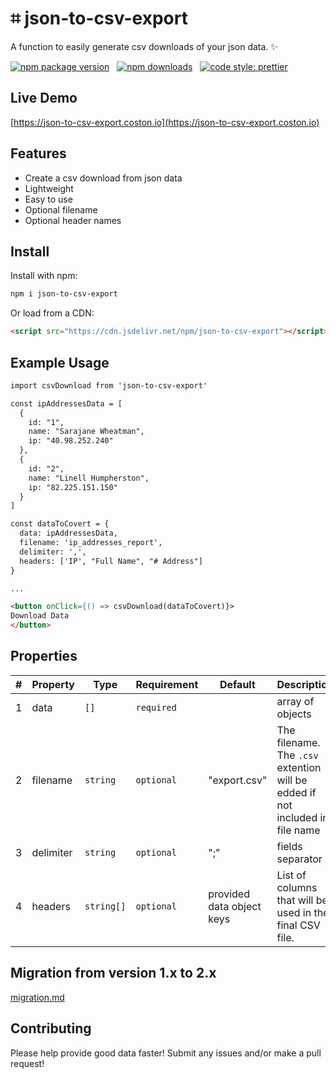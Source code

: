 # ⌗ json-to-csv-export

A function to easily generate csv downloads of your json data. ✨

[![npm package version](https://badge.fury.io/js/json-to-csv-export.svg)](https://www.npmjs.com/package/json-to-csv-export)
&nbsp;
[![npm downloads](https://img.shields.io/npm/dm/json-to-csv-export.svg)](https://www.npmjs.com/package/json-to-csv-export)
&nbsp;
[![code style: prettier](https://img.shields.io/badge/code_style-prettier-ff69b4.svg)](https://prettier.io)

## Live Demo

[https://json-to-csv-export.coston.io](https://json-to-csv-export.coston.io)

## Features

- Create a csv download from json data
- Lightweight
- Easy to use
- Optional filename
- Optional header names

## Install

Install with npm:

```sh
npm i json-to-csv-export
```

Or load from a CDN:

```html
<script src="https://cdn.jsdelivr.net/npm/json-to-csv-export"></script>
```

## Example Usage

```html
import csvDownload from 'json-to-csv-export'

const ipAddressesData = [
  {
    id: "1",
    name: "Sarajane Wheatman",
    ip: "40.98.252.240"
  },
  {
    id: "2",
    name: "Linell Humpherston",
    ip: "82.225.151.150"
  }
]

const dataToCovert = {
  data: ipAddressesData,
  filename: 'ip_addresses_report',
  delimiter: ',',
  headers: ['IP', "Full Name", "# Address"]
}

...

<button onClick={() => csvDownload(dataToCovert)}>
Download Data
</button>
```

## Properties

| #  | Property  | Type         | Requirement | Default                   | Description                                                                   |
| -- |-----------|--------------| ----------- |---------------------------|-------------------------------------------------------------------------------|
| 1  | data      | `[]`         | `required`  |                           | array of objects                                                              |
| 2  | filename  | `string`     | `optional`  | "export.csv"              | The filename. The `.csv` extention will be edded if not included in file name |
| 3  | delimiter | `string`     | `optional`  | ";"                       | fields separator                                                              |
| 4  | headers   | `string[]`   | `optional`  | provided data object keys | List of columns that will be used in the final CSV file.                      |

## Migration from version 1.x to 2.x
[migration.md](migration.md)

## Contributing

Please help provide good data faster! Submit any issues and/or make a pull request!
